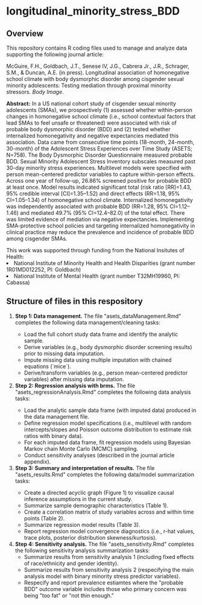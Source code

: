 # longitudinal_minority_stress_BDD
## Overview
<p>This repository contains R coding files used to manage and analyze data supporting the following journal article:</p>
<p>
McGuire, F.H., Goldbach, J.T., Senese IV, J.G., Cabrera Jr., J.R., Schrager, S.M., & Duncan, A.E. (in press). Longitudinal association of homonegative school climate with body dysmorphic disorder among cisgender sexual minority adolescents: Testing mediation through proximal minority stressors. <i>Body Image</i>.
</p>
<p>
  <b>Abstract:</b> In a US national cohort study of cisgender sexual minority adolescents (SMAs), we prospectively (1) assessed whether within-person changes in homonegative school climate (i.e., school contextual factors that lead SMAs to feel unsafe or threatened) were associated with risk of probable body dysmorphic disorder (BDD) and (2) tested whether internalized homonegativity and negative expectancies mediated this association. Data came from consecutive time points (18-month, 24-month, 30-month) of the Adolescent Stress Experiences over Time Study (ASETS; N=758). The Body Dysmorphic Disorder Questionnaire measured probable BDD. Sexual Minority Adolescent Stress Inventory subscales measured past 30-day minority stress experiences. Multilevel models were specified with person mean-centered predictor variables to capture within-person effects. Across one year of follow-up, 26.86% screened positive for probable BDD at least once. Model results indicated significant total (risk ratio [RR]=1.43, 95% credible interval [CI]=1.35–1.52) and direct effects (RR=1.18, 95% CI=1.05–1.34) of homonegative school climate. Internalized homonegativity was independently associated with probable BDD (RR=1.28, 95% CI=1.12–1.46) and mediated 49.7% (95% CI=12.4–82.0) of the total effect. There was limited evidence of mediation via negative expectancies. Implementing SMA-protective school policies and targeting internalized homonegativity in clinical practice may reduce the prevalence and incidence of probable BDD among cisgender SMAs.
  </p>
This work was supported through funding from the National Insitutes of Health:
<li> National Institute of Minority Health and Health Disparities (grant number 1R01MD012252, PI: Goldbach)</li>
<li> National Institute of Mental Health (grant number T32MH19960, PI: Cabassa)</li>

## Structure of files in this respository
<ol>
  <li><b>Step 1: Data management.</b> The file "asets_dataManagement.Rmd" completes the following data management/cleaning tasks:</li>
  <ul>
    <li>Load the full cohort study data frame and identify the analytic sample.</li>
    <li>Derive variables (e.g., body dysmorphic disorder screening results) prior to missing data imputation.</li>
    <li>Impute missing data using multiple imputation with chained equations (`mice`).</li>
    <li>Derive/transform variables (e.g., person mean-centered predictor variables) after missing data imputation.</li>
  </ul>
  <li><b>Step 2: Regression analysis with brms.</b> The file "asets_regressionAnalysis.Rmd" completes the following data analysis tasks:</li>
  <ul>
    <li>Load the analytic sample data frame (with imputed data) produced in the data management file.</li>
    <li>Define regression model specifications (i.e., multilevel with random intercepts/slopes and Poisson outcome distribution to estimate risk ratios with binary data).</li>
    <li>For each imputed data frame, fit regression models using Bayesian Markov chain Monte Carlo (MCMC) sampling.</li>
    <li>Conduct sensitivity analyses (described in the journal article appendix).</li>
  </ul>
  <li><b>Step 3: Summary and interpretation of results.</b> The file "asets_results.Rmd" completes the following data/model summarization tasks:</li>
  <ul>
    <li>Create a directed acyclic graph (Figure 1) to visualize causal inference assumptions in the current study.</li>
    <li>Summarize sample demographic characteristics (Table 1).</li>
    <li>Create a correlation matrix of study variables across and within time points (Table 2).</li>
    <li>Summarize regression model results (Table 3).</li>
    <li>Report regression model convergence diagnostics (i.e., r-hat values, trace plots, posterior distribution skewness/kurtosis).
  </ul>
  <li><b>Step 4: Sensitivity analysis.</b> The file "asets_sensitivity.Rmd" completes the following sensitivity analysis summarization tasks:
  <ul>
    <li>Summarize results from sensitivity analysis 1 (including fixed effects of race/ethnicity and gender identity).</li>
    <li>Summarize results from sensitivity analysis 2 (respecifying the main analysis model with binary minority stress predictor variables).</li>
    <li>Respecify and report prevalence estiamtes where the "probable BDD" outcome variable includes those who primary concern was being "too fat" or "not thin enough."</li>
  </ul>
</ol>
